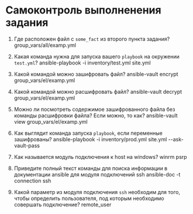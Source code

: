 # Самоконтроль выполненения задания

1. Где расположен файл с `some_fact` из второго пункта задания?
  group_vars/all/examp.yml

2. Какая команда нужна для запуска вашего `playbook` на окружении `test.yml`?
  ansible-playbook -i inventory/test.yml site.yml

3. Какой командой можно зашифровать файл?
  ansible-vault encrypt group_vars/el/examp.yml

4. Какой командой можно расшифровать файл?
  ansible-vault decrypt group_vars/el/examp.yml

5. Можно ли посмотреть содержимое зашифрованного файла без команды расшифровки файла? Если можно, то как?
  ansible-vault view group_vars/el/examp.yml

6. Как выглядит команда запуска `playbook`, если переменные зашифрованы?
  ansible-playbook -i inventory/prod.yml site.yml --ask-vault-pass

7. Как называется модуль подключения к host на windows?
  winrm
  psrp

8. Приведите полный текст команды для поиска информации в документации ansible для модуля подключений ssh
  ansible-doc -t connection ssh

9. Какой параметр из модуля подключения `ssh` необходим для того, чтобы определить пользователя, под которым необходимо совершать подключение?
  remote_user

